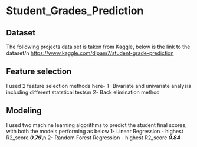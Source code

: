 # **Student_Grades_Prediction**

## **Dataset**
The following projects data set is taken from Kaggle, below is the link to the dataset/n
https://www.kaggle.com/dipam7/student-grade-prediction

## **Feature selection**
I used 2 feature selection methods here-
1- Bivariate and univariate analysis including different statstical tests\n
2- Back elimination method

## **Modeling**
I used two machine learning algorithms to predict the student final scores, with both the models performing as below
1- Linear Regression - highest R2_score ***0.79***\n
2- Random Forest Regression - highest R2_score ***0.84***

